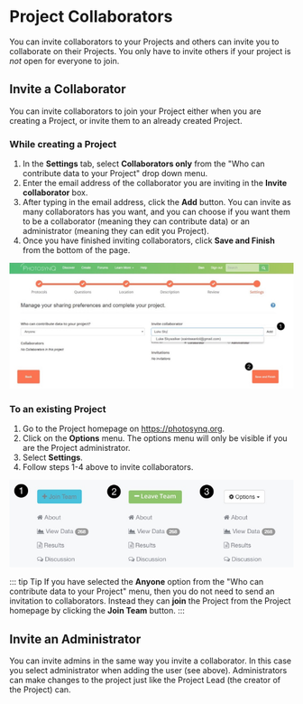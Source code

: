 # Project Collaborators

You can invite collaborators to your Projects and others can invite you to collaborate on their Projects. You only have to invite others if your project is *not* open for everyone to join.

## Invite a Collaborator

You can invite collaborators to join your Project either when you are creating a Project, or invite them to an already created Project.

### While creating a Project

1. In the **Settings** tab, select **Collaborators only** from the "Who can contribute data to your Project" drop down menu.
2. Enter the email address of the collaborator you are inviting in the **Invite collaborator** box.
3. After typing in the email address, click the **Add** button. You can invite as many collaborators has you want, and you can choose if you want them to be a collaborator (meaning they can contribute data) or an administrator (meaning they can edit you Project).
4. Once you have finished inviting collaborators, click **Save and Finish** from the bottom of the page.

![Invite Collaborator](./images/invite-collaborator.jpg)

### To an existing Project

1. Go to the Project homepage on <https://photosynq.org>.
2. Click on the **Options** menu. The options menu will only be visible if you are the Project administrator.
3. Select **Settings**.
4. Follow steps 1-4 above to invite collaborators.

![Project options](./images/project-options.jpg)

::: tip Tip
If you have selected the **Anyone** option from the "Who can contribute data to your Project" menu, then you do not need to send an invitation to collaborators. Instead they can **join** the Project from the Project homepage by clicking the **Join Team** button.
:::

## Invite an Administrator

You can invite admins in the same way you invite a collaborator. In this case you select administrator when adding the user (see above). Administrators can make changes to the project just like the Project Lead (the creator of the Project) can.
